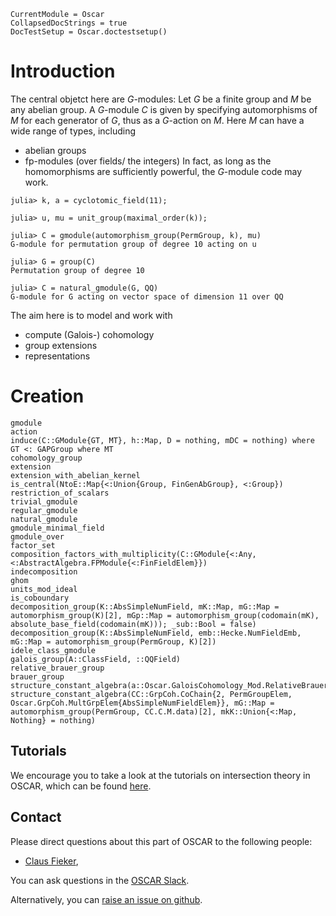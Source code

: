 ```@meta
CurrentModule = Oscar
CollapsedDocStrings = true
DocTestSetup = Oscar.doctestsetup()
```

# Introduction

The central objetct here are $G$-modules: 
Let $G$ be a finite group and $M$ be any abelian group. A $G$-module
$C$ is given by specifying automorphisms of $M$ for each generator of $G$, 
thus as a $G$-action on $M$. Here $M$ can have a wide range of types, 
including
 - abelian groups
 - fp-modules (over fields/ the integers)
In fact, as long as the homomorphisms are sufficiently powerful, the $G$-module
code may work.


```jldoctest
julia> k, a = cyclotomic_field(11);

julia> u, mu = unit_group(maximal_order(k));

julia> C = gmodule(automorphism_group(PermGroup, k), mu)
G-module for permutation group of degree 10 acting on u

julia> G = group(C)
Permutation group of degree 10

julia> C = natural_gmodule(G, QQ)
G-module for G acting on vector space of dimension 11 over QQ

```

The aim here is to model and work with
 - compute (Galois-) cohomology
 - group extensions
 - representations

# Creation
```@docs
gmodule
action
induce(C::GModule{GT, MT}, h::Map, D = nothing, mDC = nothing) where GT <: GAPGroup where MT
cohomology_group
extension
extension_with_abelian_kernel
is_central(NtoE::Map{<:Union{Group, FinGenAbGroup}, <:Group})
restriction_of_scalars
trivial_gmodule
regular_gmodule
natural_gmodule
gmodule_minimal_field
gmodule_over
factor_set
composition_factors_with_multiplicity(C::GModule{<:Any, <:AbstractAlgebra.FPModule{<:FinFieldElem}})
indecomposition
ghom
units_mod_ideal
is_coboundary
decomposition_group(K::AbsSimpleNumField, mK::Map, mG::Map = automorphism_group(K)[2], mGp::Map = automorphism_group(codomain(mK), absolute_base_field(codomain(mK))); _sub::Bool = false)
decomposition_group(K::AbsSimpleNumField, emb::Hecke.NumFieldEmb, mG::Map = automorphism_group(PermGroup, K)[2])
idele_class_gmodule
galois_group(A::ClassField, ::QQField)
relative_brauer_group
brauer_group
structure_constant_algebra(a::Oscar.GaloisCohomology_Mod.RelativeBrauerGroupElem)
structure_constant_algebra(CC::GrpCoh.CoChain{2, PermGroupElem, Oscar.GrpCoh.MultGrpElem{AbsSimpleNumFieldElem}}, mG::Map = automorphism_group(PermGroup, CC.C.M.data)[2], mkK::Union{<:Map, Nothing} = nothing)
```

## Tutorials

We encourage you to take a look at the tutorials on intersection theory in OSCAR,
which can be found [here](https://www.oscar-system.org/tutorials/IntersectionTheory/).


## Contact

Please direct questions about this part of OSCAR to the following
people:
* [Claus Fieker](https://math.rptu.de/en/wgs/agag/people/head/fieker),

You can ask questions in the [OSCAR Slack](https://www.oscar-system.org/community/#slack).

Alternatively, you can [raise an issue on github](https://www.oscar-system.org/community/#how-to-report-issues).
